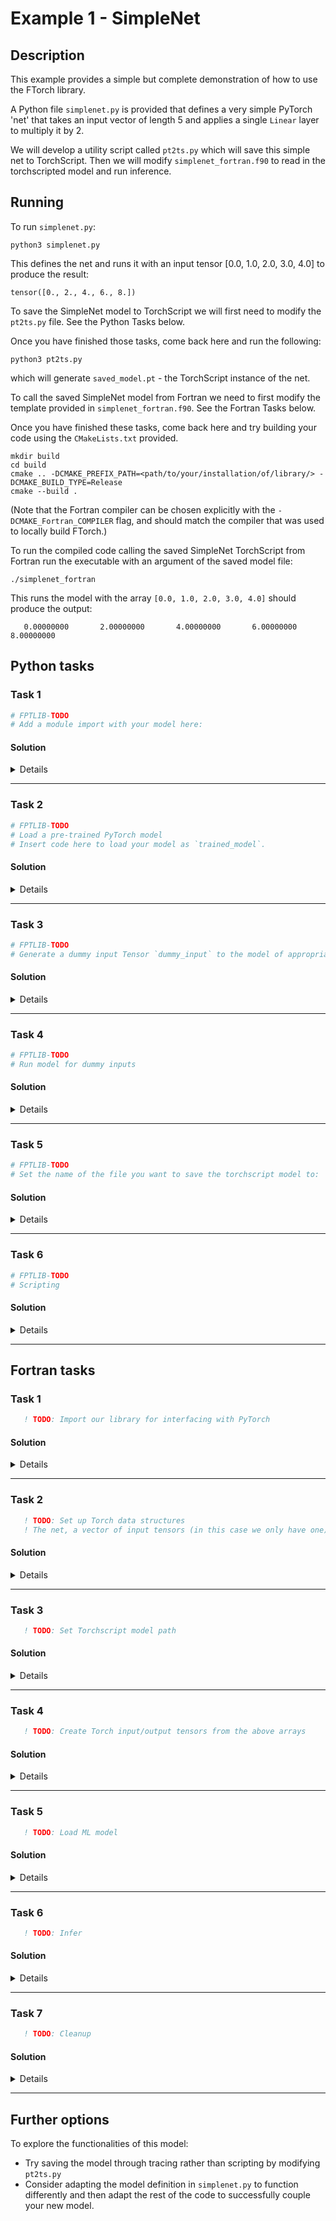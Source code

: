 # Example 1 - SimpleNet

## Description

This example provides a simple but complete demonstration of how to use the
FTorch library.

A Python file `simplenet.py` is provided that defines a very simple PyTorch
'net' that takes an input vector of length 5 and applies a single `Linear` layer
to multiply it by 2.

We will develop a utility script called `pt2ts.py` which will save this simple
net to TorchScript. Then we will modify `simplenet_fortran.f90` to read in the
torchscripted model and run inference.

## Running

To run `simplenet.py`:
```
python3 simplenet.py
```
This defines the net and runs it with an input tensor [0.0, 1.0, 2.0, 3.0, 4.0] to produce the result:
```
tensor([0., 2., 4., 6., 8.])
```

To save the SimpleNet model to TorchScript we will first need to modify the
`pt2ts.py` file. See the Python Tasks below.

Once you have finished those tasks, come back here and run the following:
```
python3 pt2ts.py
```
which will generate `saved_model.pt` - the TorchScript instance of the net.

To call the saved SimpleNet model from Fortran we need to first modify the
template provided in `simplenet_fortran.f90`. See the Fortran Tasks below.


Once you have finished these tasks, come back here and try building your code
using the `CMakeLists.txt` provided.
```
mkdir build
cd build
cmake .. -DCMAKE_PREFIX_PATH=<path/to/your/installation/of/library/> -DCMAKE_BUILD_TYPE=Release
cmake --build .
```

(Note that the Fortran compiler can be chosen explicitly with the `-DCMAKE_Fortran_COMPILER` flag,
and should match the compiler that was used to locally build FTorch.)

To run the compiled code calling the saved SimpleNet TorchScript from Fortran run the
executable with an argument of the saved model file:
```
./simplenet_fortran
```

This runs the model with the array `[0.0, 1.0, 2.0, 3.0, 4.0]` should produce the output:
```
   0.00000000       2.00000000       4.00000000       6.00000000       8.00000000
```

## Python tasks

### Task 1

```python
# FPTLIB-TODO
# Add a module import with your model here:
```

#### Solution

<details>

```python
import simplenet
```

</details>

---

### Task 2

```python
# FPTLIB-TODO
# Load a pre-trained PyTorch model
# Insert code here to load your model as `trained_model`.
```

#### Solution

<details>

```python
trained_model = simplenet.SimpleNet()
```

</details>

---

### Task 3

```python
# FPTLIB-TODO
# Generate a dummy input Tensor `dummy_input` to the model of appropriate size.
```

#### Solution

<details>

```python
trained_model_dummy_input = torch.ones(5)
```

</details>

---

### Task 4

```python
# FPTLIB-TODO
# Run model for dummy inputs
```

#### Solution

<details>

```python
trained_model_dummy_outputs = trained_model(
    trained_model_dummy_input,
)
```

</details>

---

### Task 5

```python
# FPTLIB-TODO
# Set the name of the file you want to save the torchscript model to:
```

#### Solution

<details>

```python
saved_ts_filename = "saved_model.pt"
```

</details>

---

### Task 6

```python
# FPTLIB-TODO
# Scripting
```

#### Solution

<details>

```python
script_to_torchscript(trained_model, filename=saved_ts_filename)
```

</details>

---


## Fortran tasks

### Task 1

```fortran
   ! TODO: Import our library for interfacing with PyTorch
```

#### Solution

<details>

```fortran
   ! Import our library for interfacing with PyTorch
   use :: ftorch, only : &
        torch_kCPU, &
        torch_tensor_from_array, &
        torch_model_load, &
        torch_model_forward, &
        torch_delete, &
        torch_tensor, &
        torch_model
```

</details>

---

### Task 2

```fortran
   ! TODO: Set up Torch data structures
   ! The net, a vector of input tensors (in this case we only have one), and the output tensor
```

#### Solution

<details>

```fortran
   ! Set up Torch data structures
   ! The net, a vector of input tensors, and a vector of output tensors
   type(torch_tensor), dimension(1) :: input_tensors
   type(torch_tensor), dimension(1) :: output_tensors
   type(torch_model) :: torch_net
```

</details>

---

### Task 3

```fortran
   ! TODO: Set Torchscript model path
```

#### Solution

<details>

```fortran
   ! Set Torchscript model path
   character(len=128) :: model_torchscript_file = 'saved_model.pt'
```

</details>

---

### Task 4

```fortran
   ! TODO: Create Torch input/output tensors from the above arrays
```

#### Solution

<details>

```fortran
   ! Create Torch input/output tensors from the above arrays
   call torch_tensor_from_array(input_tensors(1), in_data, torch_kCPU)
   call torch_tensor_from_array(output_tensors(1), out_data, torch_kCPU)
```

</details>

---

### Task 5

```fortran
   ! TODO: Load ML model
```

#### Solution

<details>

```fortran
   ! Load ML model
   call torch_model_load(torch_net, model_torchscript_file, torch_kCPU)
```

</details>

---

### Task 6

```fortran
   ! TODO: Infer
```

#### Solution

<details>

```fortran
   ! Infer
   call torch_model_forward(torch_net, input_tensors, output_tensors)
```

</details>

---

### Task 7

```fortran
   ! TODO: Cleanup
```

#### Solution

<details>

```fortran
   ! Cleanup
   call torch_delete(input_tensors)
   call torch_delete(output_tensors)
   call torch_delete(torch_net)
```

</details>

---

## Further options

To explore the functionalities of this model:

- Try saving the model through tracing rather than scripting by modifying `pt2ts.py`
- Consider adapting the model definition in `simplenet.py` to function differently and
  then adapt the rest of the code to successfully couple your new model.
